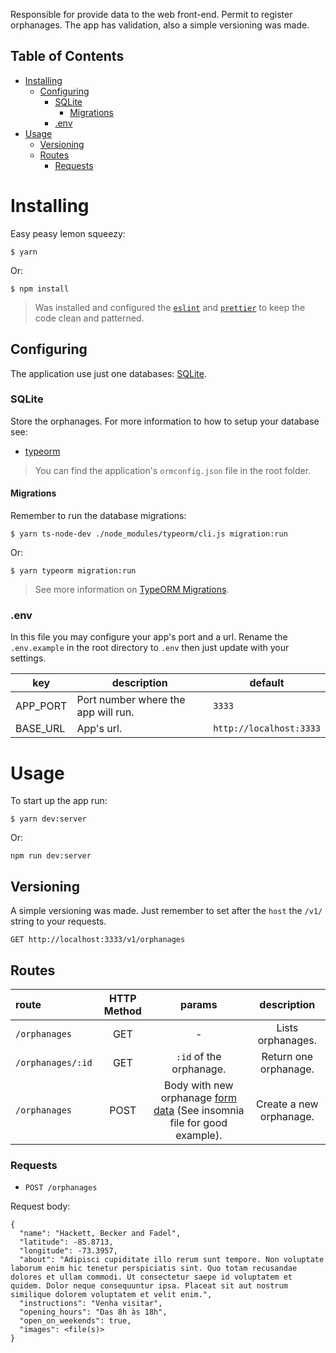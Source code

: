 Responsible for provide data to the web front-end. Permit to register orphanages. The app has validation, also a simple versioning was made.

## Table of Contents
* [Installing](#installing)
  * [Configuring](#configuring)
    * [SQLite](#sqlite)
      * [Migrations](#migrations)
    * [.env](#env)
* [Usage](#usage)
  * [Versioning](#versioning)
  * [Routes](#routes)
    * [Requests](#requests)

# Installing
Easy peasy lemon squeezy:
```
$ yarn
```
Or:
```
$ npm install
```
> Was installed and configured the [`eslint`](https://eslint.org/) and [`prettier`](https://prettier.io/) to keep the code clean and patterned.

## Configuring
The application use just one databases: [SQLite](https://www.sqlite.org/index.html).

### SQLite
Store the orphanages. For more information to how to setup your database see:
* [typeorm](https://typeorm.io/#/using-ormconfig)
> You can find the application's `ormconfig.json` file in the root folder.

#### Migrations
Remember to run the database migrations:
```
$ yarn ts-node-dev ./node_modules/typeorm/cli.js migration:run
```
Or:
```
$ yarn typeorm migration:run
```
> See more information on [TypeORM Migrations](https://typeorm.io/#/migrations).

### .env
In this file you may configure your app's port and a url. Rename the `.env.example` in the root directory to `.env` then just update with your settings.

|key|description|default
|---|---|---
|APP_PORT|Port number where the app will run.|`3333`
|BASE_URL|App's url.|`http://localhost:3333`

# Usage
To start up the app run:
```
$ yarn dev:server
```
Or:
```
npm run dev:server
```

## Versioning
A simple versioning was made. Just remember to set after the `host` the `/v1/` string to your requests.
```
GET http://localhost:3333/v1/orphanages
```

## Routes
|route|HTTP Method|params|description
|:---|:---:|:---:|:---:
|`/orphanages`|GET| - |Lists orphanages.
|`/orphanages/:id`|GET|`:id` of the orphanage.|Return one orphanage.
|`/orphanages`|POST|Body with new orphanage [form data](https://developer.mozilla.org/docs/Web/API/FormData) (See insomnia file for good example).|Create a new orphanage.

### Requests
* `POST /orphanages`

Request body:
```multipart
{
  "name": "Hackett, Becker and Fadel",
  "latitude": -85.8713,
  "longitude": -73.3957,
  "about": "Adipisci cupiditate illo rerum sunt tempore. Non voluptate laborum enim hic tenetur perspiciatis sint. Quo totam recusandae dolores et ullam commodi. Ut consectetur saepe id voluptatem et quidem. Dolor neque consequuntur ipsa. Placeat sit aut nostrum similique dolorem voluptatem et velit enim.",
  "instructions": "Venha visitar",
  "opening_hours": "Das 8h às 18h",
  "open_on_weekends": true,
  "images": <file(s)>
}
```
